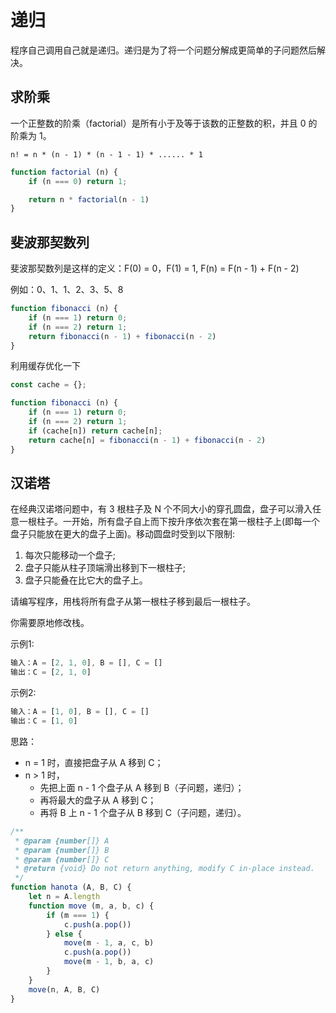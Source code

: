 # 递归

程序自己调用自己就是递归。递归是为了将一个问题分解成更简单的子问题然后解决。

## 求阶乘

一个正整数的阶乘（factorial）是所有小于及等于该数的正整数的积，并且 0 的阶乘为 1。

`n! = n * (n - 1) * (n - 1 - 1) * ...... * 1`

```js
function factorial (n) {
    if (n === 0) return 1;

    return n * factorial(n - 1)
}
```

## 斐波那契数列

斐波那契数列是这样的定义：F(0) = 0，F(1) = 1, F(n) = F(n - 1) + F(n - 2)

例如：0、1、1、2、3、5、8

```js
function fibonacci (n) {
    if (n === 1) return 0;
    if (n === 2) return 1;
    return fibonacci(n - 1) + fibonacci(n - 2)
}
```

利用缓存优化一下

```js
const cache = {};

function fibonacci (n) {
    if (n === 1) return 0;
    if (n === 2) return 1;
    if (cache[n]) return cache[n];
    return cache[n] = fibonacci(n - 1) + fibonacci(n - 2)
}
```

## 汉诺塔

在经典汉诺塔问题中，有 3 根柱子及 N 个不同大小的穿孔圆盘，盘子可以滑入任意一根柱子。一开始，所有盘子自上而下按升序依次套在第一根柱子上(即每一个盘子只能放在更大的盘子上面)。移动圆盘时受到以下限制:
1. 每次只能移动一个盘子;
2. 盘子只能从柱子顶端滑出移到下一根柱子;
3. 盘子只能叠在比它大的盘子上。

请编写程序，用栈将所有盘子从第一根柱子移到最后一根柱子。

你需要原地修改栈。

示例1:

```js
输入：A = [2, 1, 0], B = [], C = []
输出：C = [2, 1, 0]
```

示例2:

```js
输入：A = [1, 0], B = [], C = []
输出：C = [1, 0]
```

思路：
* n = 1 时，直接把盘子从 A 移到 C；
* n > 1 时，
    + 先把上面 n - 1 个盘子从 A 移到 B（子问题，递归）；
    + 再将最大的盘子从 A 移到 C；
    + 再将 B 上 n - 1 个盘子从 B 移到 C（子问题，递归）。



```js
/**
 * @param {number[]} A
 * @param {number[]} B
 * @param {number[]} C
 * @return {void} Do not return anything, modify C in-place instead.
 */
function hanota (A, B, C) {
    let n = A.length
    function move (m, a, b, c) {
        if (m === 1) {
            c.push(a.pop())
        } else {
            move(m - 1, a, c, b)
            c.push(a.pop())
            move(m - 1, b, a, c)
        }
    }
    move(n, A, B, C)
}
```